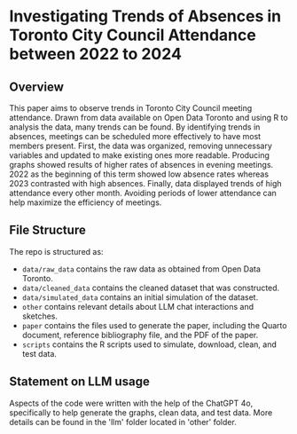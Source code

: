 # Investigating Trends of Absences in Toronto City Council Attendance between 2022 to 2024

## Overview

This paper aims to observe trends in Toronto City Council meeting attendance. Drawn from data available on Open Data Toronto and using R to analysis the data, many trends can be found. By identifying trends in absences, meetings can be scheduled more effectively to have most members present. First, the data was organized, removing unnecessary variables and updated to make existing ones more readable. Producing graphs showed results of higher rates of absences in evening meetings. 2022 as the beginning of this term showed low absence rates whereas 2023 contrasted with high absences. Finally, data displayed trends of high attendance every other month. Avoiding periods of lower attendance can help maximize the efficiency of meetings. 

## File Structure

The repo is structured as:

-   `data/raw_data` contains the raw data as obtained from Open Data Toronto.
-   `data/cleaned_data` contains the cleaned dataset that was constructed.
-   `data/simulated_data` contains an initial simulation of the dataset.
-   `other` contains relevant details about LLM chat interactions and sketches.
-   `paper` contains the files used to generate the paper, including the Quarto document, reference bibliography file, and the PDF of the paper. 
-   `scripts` contains the R scripts used to simulate, download, clean, and test data.

## Statement on LLM usage

Aspects of the code were written with the help of the ChatGPT 4o, specifically to help generate the graphs, clean data, and test data. More details can be found in the 'llm' folder located in 'other' folder.
